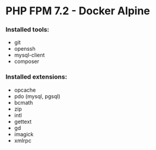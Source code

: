 # PHP FPM 7.2 - Docker Alpine

### Installed tools:
- git
- openssh
- mysql-client
- composer

### Installed extensions:
- opcache
- pdo (mysql, pgsql)
- bcmath
- zip
- intl
- gettext
- gd
- imagick
- xmlrpc
